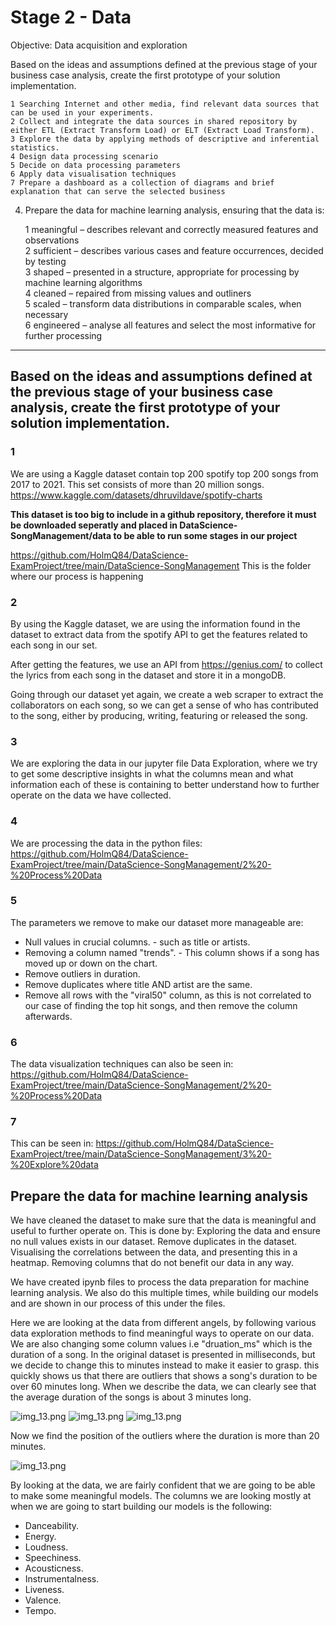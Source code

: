 # Stage 2 - Data



Objective: Data acquisition and exploration

Based on the ideas and assumptions defined at the previous stage of your business case analysis, create the first prototype of your solution implementation.

    1 Searching Internet and other media, find relevant data sources that can be used in your experiments.
    2 Collect and integrate the data sources in shared repository by either ETL (Extract Transform Load) or ELT (Extract Load Transform).
    3 Explore the data by applying methods of descriptive and inferential statistics.
    4 Design data processing scenario
    5 Decide on data processing parameters
    6 Apply data visualisation techniques
    7 Prepare a dashboard as a collection of diagrams and brief explanation that can serve the selected business

4. Prepare the data for machine learning analysis, ensuring that the data is:

   1 meaningful – describes relevant and correctly measured features and observations\
   2 sufficient – describes various cases and feature occurrences, decided by testing\
   3 shaped – presented in a structure, appropriate for processing by machine learning algorithms\
   4 cleaned – repaired from missing values and outliners\
   5 scaled – transform data distributions in comparable scales, when necessary\
   6 engineered – analyse all features and select the most informative for further processing

***

## Based on the ideas and assumptions defined at the previous stage of your business case analysis, create the first prototype of your solution implementation.

### 1
We are using a Kaggle dataset contain top 200 spotify top 200 songs from 2017 to 2021. This set consists of more than 20 million songs.
https://www.kaggle.com/datasets/dhruvildave/spotify-charts

**This dataset is too big to include in a github repository, therefore it must be downloaded seperatly and placed in DataScience-SongManagement/data to be able to run some stages in our project** 

https://github.com/HolmQ84/DataScience-ExamProject/tree/main/DataScience-SongManagement
This is the folder where our process is happening

### 2

By using the Kaggle dataset, we are using the information found in the dataset to extract data from the spotify API to get the features related
to each song in our set.

After getting the features, we use an API from https://genius.com/ to collect the lyrics from each song in the dataset and store it in a mongoDB.

Going through our dataset yet again, we create a web scraper to extract the collaborators on each song, so we can get a sense of who
has contributed to the song, either by producing, writing, featuring or released the song.


### 3
We are exploring the data in our jupyter file Data Exploration, where we try to get some descriptive insights in what the columns mean
and what information each of these is containing to better understand how to further operate on the data we have collected.


### 4
We are processing the data in the python files:
https://github.com/HolmQ84/DataScience-ExamProject/tree/main/DataScience-SongManagement/2%20-%20Process%20Data

### 5
The parameters we remove to make our dataset more manageable are:

- Null values in crucial columns. - such as title or artists.
- Removing a column named "trends". - This column shows if a song has moved up or down on the chart.
- Remove outliers in duration.
- Remove duplicates where title AND artist are the same.
- Remove all rows with the "viral50" column, as this is not correlated to our case of finding the top hit songs, and then remove the column afterwards.

### 6
The data visualization techniques can also be seen in:
https://github.com/HolmQ84/DataScience-ExamProject/tree/main/DataScience-SongManagement/2%20-%20Process%20Data

### 7 
This can be seen in: https://github.com/HolmQ84/DataScience-ExamProject/tree/main/DataScience-SongManagement/3%20-%20Explore%20data


## Prepare the data for machine learning analysis

 
We have cleaned the dataset to make sure that the data is meaningful and useful to further operate on.
This is done by: 
    Exploring the data and ensure no null values exists in our dataset.
    Remove duplicates in the dataset.
    Visualising the correlations between the data, and presenting this in a heatmap.
    Removing columns that do not benefit our data in any way.

We have created ipynb files to process the data preparation for machine learning analysis.
We also do this multiple times, while building our models and are shown in our process of this under the files.


Here we are looking at the data from different angels, by following various data exploration methods to find meaningful ways to 
operate on our data.
We are also changing some column values i.e "druation_ms" which is the duration of a song. 
In the original dataset is presented in milliseconds, but we decide to change this to minutes instead to make it easier to grasp.
this quickly shows us that there are outliers that shows a song's duration to be over 60 minutes long.
When we describe the data, we can clearly see that the average duration of the songs is about 3 minutes long.

![img_13.png](song_duration.png) ![img_13.png](boxplot_Duration.png)
![img_13.png](plot_of_song_duration.png)

Now we find the position of the outliers where the duration is more than 20 minutes.

![img_13.png](remove_outliers.png)


By looking at the data, we are fairly confident that we are going to be able to make some meaningful models.
The columns we are looking mostly at when we are going to start building our models is the following:
- Danceability.
- Energy.
- Loudness.
- Speechiness. 
- Acousticness.
- Instrumentalness.
- Liveness.
- Valence.
- Tempo.

